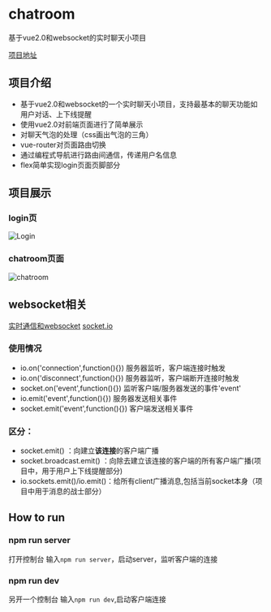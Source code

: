 # chatroom

基于vue2.0和websocket的实时聊天小项目

[项目地址](https://github.com/Yaer23/vue-chatroom)

## 项目介绍

 - 基于vue2.0和websocket的一个实时聊天小项目，支持最基本的聊天功能如用户对话、上下线提醒
 - 使用vue2.0对前端页面进行了简单展示
 - 对聊天气泡的处理（css画出气泡的三角）
 - vue-router对页面路由切换
 - 通过编程式导航进行路由间通信，传递用户名信息
 - flex简单实现login页面页脚部分

## 项目展示

### login页

![Login](http://oofwms1or.bkt.clouddn.com/chat-login.png)

### chatroom页面

![chatroom](http://oofwms1or.bkt.clouddn.com/chat-room.png)

## websocket相关

[实时通信和websocket](https://blog.csdn.net/qq_35936643/article/details/79928532)
[socket.io](https://socket.io/)

### 使用情况

 - io.on('connection',function(){}) 服务器监听，客户端连接时触发
 - io.on('disconnect',function(){}) 服务器监听，客户端断开连接时触发
 - socket.on('event',function(){}) 监听客户端/服务器发送的事件'event'
 - io.emit('event',function(){}) 服务器发送相关事件
 - socket.emit('event',function(){}) 客户端发送相关事件

### 区分：

 - socket.emit() ：向建立**该连接**的客户端广播  
 - socket.broadcast.emit() ：向除去建立该连接的客户端的所有客户端广播(项目中，用于用户上下线提醒部分) 
 - io.sockets.emit()/io.emit()：给所有client广播消息,包括当前socket本身（项目中用于消息的战士部分）

## How to run

### npm run server

打开控制台 输入`npm run server`，启动server，监听客户端的连接

### npm run dev

另开一个控制台 输入`npm run dev`,启动客户端连接
